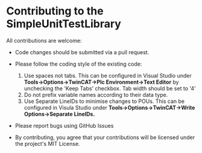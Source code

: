 # Contributing to the SimpleUnitTestLibrary

All contributions are welcome:
* Code changes should be submitted via a pull request.
* Please follow the coding style of the existing code:
    1. Use spaces not tabs. This can be configured in Visual Studio under **Tools→Options→TwinCAT→Plc Environment→Text Editor** by unchecking the 'Keep Tabs' checkbox. Tab width should be set to '4'
    2. Do not prefix variable names according to their data type.
    3. Use Separate LineIDs to minimise changes to POUs. This can be configured in Visula Studio under **Tools→Options→TwinCAT→Write Options→Separate LineIDs.**
    
* Please report bugs using GitHub Issues
* By contributing, you agree that your contributions will be licensed under the project's MIT License.

